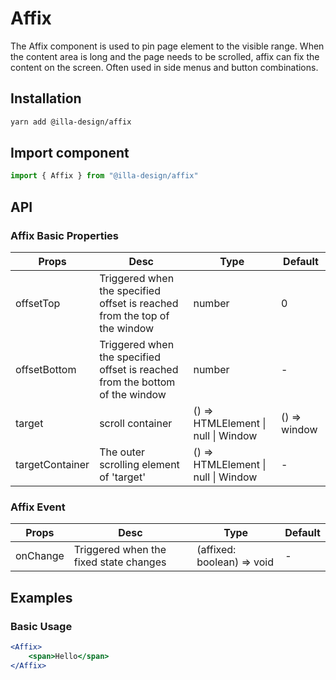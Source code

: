 # Affix

The Affix component is used to pin page element to the visible range. When the content area is long and the page needs to be scrolled, affix can fix the content on the screen. Often used in side menus and button combinations.

## Installation

```bash
yarn add @illa-design/affix
```

## Import component

```jsx
import { Affix } from "@illa-design/affix"
```

## API

### Affix Basic Properties

| Props           | Desc                                                         | Type                                | Default        |
| --------------- | ------------------------------------------------------------ | ----------------------------------- | -------------- |
| offsetTop       | Triggered when the specified offset is reached from the top of the window | number                            | 0            |
| offsetBottom    | Triggered when the specified offset is reached from the bottom of the window | number                            | -            |
| target          | scroll container                                           | () => HTMLElement \| null \| Window | () => window |
| targetContainer | The outer scrolling element of 'target'                   | () => HTMLElement \| null \| Window | -           |

### Affix Event

| Props    | Desc                                   | Type                         | Default |
| -------- | -------------------------------------- | ---------------------------- | ------- |
| onChange | Triggered when the fixed state changes | (affixed: boolean) => void | -    |

## Examples

### Basic Usage

```jsx
<Affix>
	<span>Hello</span>
</Affix>
```

